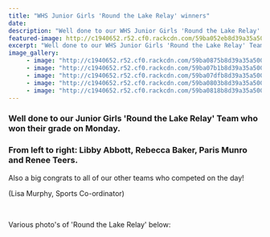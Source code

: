 ```yaml
---
title: "WHS Junior Girls 'Round the Lake Relay' winners"
date: 
description: "Well done to our WHS Junior Girls 'Round the Lake Relay' Team who won their grade on Monday..."
featured-image: http://c1940652.r52.cf0.rackcdn.com/59ba052eb8d39a35a5000cea/girls-x-four-group.jpg
excerpt: "Well done to our WHS Junior Girls 'Round the Lake Relay' Team who won their grade on Monday."
image_gallery:
     - image: "http://c1940652.r52.cf0.rackcdn.com/59ba0875b8d39a35a5000d3a/rebecca-baker-1st-in-goup-of-4.jpg"
     - image: "http://c1940652.r52.cf0.rackcdn.com/59ba07b1b8d39a35a5000d26/girls-about-to-tag-team.jpg"
     - image: "http://c1940652.r52.cf0.rackcdn.com/59ba07dfb8d39a35a5000d2a/girls-tag-teaming.jpg"
     - image: "http://c1940652.r52.cf0.rackcdn.com/59ba0803b8d39a35a5000d2e/girls-tagging-no-3-good.jpg"
     - image: "http://c1940652.r52.cf0.rackcdn.com/59ba0818b8d39a35a5000d30/girls-tagging-no-4.jpg"
---
```


<h3><strong>Well done to our Junior Girls 'Round the Lake Relay' Team who won their grade on Monday.&nbsp;</strong></h3>
<h3>From left to right:<strong><strong> Libby Abbott,&nbsp;</strong>Rebecca Baker, Paris Munro and Renee Teers.&nbsp;</strong></h3>
<p><span>Also a big congrats to all of our other teams who competed on the day!</span></p>
<p><span>(Lisa Murphy, Sports Co-ordinator)<br /></span></p>
<p><span><br /></span></p>
<p><span>Various photo's of 'Round the Lake Relay' below:</span></p>


